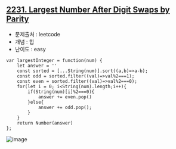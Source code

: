 ## [2231. Largest Number After Digit Swaps by Parity](https://leetcode.com/problems/largest-number-after-digit-swaps-by-parity/description/?envType=problem-list-v2&envId=heap-priority-queue)

- 문제출처 : leetcode
- 개념 : 힙
- 난이도 : easy

```
var largestInteger = function(num) {
    let answer = ''
    const sorted = [...String(num)].sort((a,b)=>a-b);
    const odd = sorted.filter((val)=>val%2===1);
    const even = sorted.filter((val)=>val%2===0);
    for(let i = 0; i<String(num).length;i++){
        if(String(num)[i]%2===0){
            answer += even.pop()
        }else{
            answer += odd.pop();
        }
    }
    return Number(answer)
};
```

![image](https://github.com/user-attachments/assets/9c2640e3-4a19-4e03-936b-216772b3fdad)
